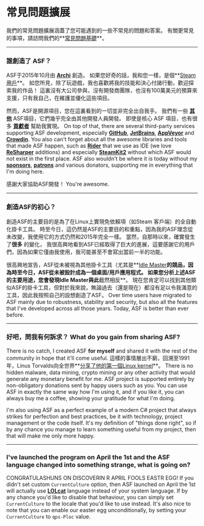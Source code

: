 # 常見問題擴展

我們的常見問題擴展涵蓋了您可能遇到的一些不常見的問題和答案。 有關更常見的事項，請訪問我們的**[常見問題基礎](https://github.com/JustArchiNET/ArchiSteamFarm/wiki/FAQ)**。

---

### 誰創造了 ASF？

ASF于2015年10月由 **[Archi](https://github.com/JustArchi)** 創造。 如果您好奇的話，我和您一樣，是個**[Steam用戶](https://steamcommunity.com/profiles/76561198006963719)**。 如您所見，除了玩遊戲，我也喜歡將我的技能和決心付諸行動，歡迎探索我的作品！ 這裏沒有大公司參與，沒有開發商團隊，也沒有100萬美元的預算來支援，只有我自己，在維護並優化這些項目。

然而，ASF是開源項目，您在這裏看到的一切並非完全出自我手。 我們有一些 **[其他](https://github.com/JustArchiNET?q=ASF-)** ASF項目，它們幾乎完全由其他開發人員開發。 即使是核心 ASF 項目，也有很多 **[貢獻者](https://github.com/JustArchiNET/ArchiSteamFarm/graphs/contributors)** 幫助我實現。 On top of that, there are several third-party services supporting ASF development, especially **[GitHub](https://github.com)**, **[JetBrains](https://www.jetbrains.com)**, **[AppVeyor](https://www.appveyor.com)** and **[Crowdin](https://crowdin.com)**. You also can't forget about all the awesome libraries and tools that made ASF happen, such as **[Rider](https://www.jetbrains.com/rider)** that we use as IDE (we love **[ReSharper](https://www.jetbrains.com/resharper)** additions) and especially **[SteamKit2](https://github.com/SteamRE/SteamKit)** without which ASF would not exist in the first place. ASF also wouldn't be where it is today without my **[sponsors](https://github.com/sponsors/JustArchi)**, **[patrons](https://www.patreon.com/JustArchi)** and various donators, supporting me in everything that I'm doing here.

感謝大家協助ASF開發！ You're awesome.

---

### 創造ASF的初心？

創造ASF的主要目的是為了在Linux上實現免依賴項（如Steam 客戶端）的全自動化掛卡工具。 時至今日，這仍然是ASF的主要目的和重點，因為我的ASF理念從未改變，我使用它的方式仍然和2015年完全一樣。 當然，自那時以來，確實發生了**很多** 的變化， 我很高興地看到ASF已經取得了巨大的進展，這要感謝它的用戶們，因為如果它僅由我使用，我可能甚至不會寫出當前一半的功能。

很高興地宣告，ASF從未被視為其他掛卡工具（尤其是**[Idle Master](https://www.steamidlemaster.com)**的競品，因為時至今日，ASF從未被設計成為一個桌面/用戶應用程式。 如果您分析上述ASF的主要用途，您會發現Idle Master與此**截然相反**。 現在您肯定可以找到其他類似ASF的掛卡工具，但對於我來說，無論過去（還是現在）都沒有足以令我滿意的工具，因此我按照自己的設想創造了ASF。 Over time users have migrated to ASF mainly due to robustness, stability and security, but also all the features that I've developed across all those years. Today, ASF is better than ever before.

---

### 好吧，問我有何訴求？ What do you gain from sharing ASF?

There is no catch, I created ASF **for myself** and shared it with the rest of the community in hope that it'll come useful. 這樣的事情層出不窮，回溯至1991年，Linus Torvalds向全世界**[分享了他的第一個Linux kernel](https://groups.google.com/forum/#!msg/comp.os.Minix/dlNtH7RRrGA/SwRavCzVE7gJ)**。 There is no hidden malware, data mining, crypto mining or any other activity that would generate any monetary benefit for me. ASF project is supported entirely by non-obligatory donations sent by happy users such as you. You can use ASF in exactly the same way how I'm using it, and if you like it, you can always buy me a coffee, showing your gratitude for what I'm doing.

I'm also using ASF as a perfect example of a modern C# project that always strikes for perfection and best practices, be it with technology, project management or the code itself. It's my definition of "things done right", so if by any chance you manage to learn something useful from my project, then that will make me only more happy.

---

### I've launched the program on April the 1st and the ASF language changed into something strange, what is going on?

CONGRATULASHUNS ON DISCOVERIN R APRIL FOOLS EASTR EGG! If you didn't set custom `CurrentCulture` option, then ASF launched on April the 1st will actually use **[LOLcat](https://en.wikipedia.org/wiki/Lolcat)** language instead of your system language. If by any chance you'd like to disable that behaviour, you can simply set `CurrentCulture` to the locale that you'd like to use instead. It's also nice to note that you can enable our easter egg unconditionally, by setting your `CurrentCulture` to `qps-Ploc` value.